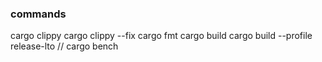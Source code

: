 ### commands
cargo clippy
cargo clippy --fix
cargo fmt
cargo build
cargo build --profile release-lto
// cargo bench